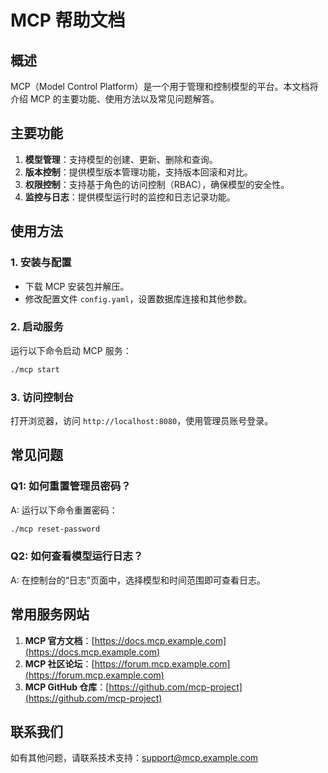 # MCP 帮助文档

## 概述
MCP（Model Control Platform）是一个用于管理和控制模型的平台。本文档将介绍 MCP 的主要功能、使用方法以及常见问题解答。

## 主要功能
1. **模型管理**：支持模型的创建、更新、删除和查询。
2. **版本控制**：提供模型版本管理功能，支持版本回滚和对比。
3. **权限控制**：支持基于角色的访问控制（RBAC），确保模型的安全性。
4. **监控与日志**：提供模型运行时的监控和日志记录功能。

## 使用方法
### 1. 安装与配置
- 下载 MCP 安装包并解压。
- 修改配置文件 `config.yaml`，设置数据库连接和其他参数。

### 2. 启动服务
运行以下命令启动 MCP 服务：
```bash
./mcp start
```

### 3. 访问控制台
打开浏览器，访问 `http://localhost:8080`，使用管理员账号登录。

## 常见问题
### Q1: 如何重置管理员密码？
A: 运行以下命令重置密码：
```bash
./mcp reset-password
```

### Q2: 如何查看模型运行日志？
A: 在控制台的“日志”页面中，选择模型和时间范围即可查看日志。

## 常用服务网站
1. **MCP 官方文档**：[https://docs.mcp.example.com](https://docs.mcp.example.com)
2. **MCP 社区论坛**：[https://forum.mcp.example.com](https://forum.mcp.example.com)
3. **MCP GitHub 仓库**：[https://github.com/mcp-project](https://github.com/mcp-project)

## 联系我们
如有其他问题，请联系技术支持：support@mcp.example.com